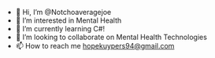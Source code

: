 - 👋 Hi, I’m @Notchoaveragejoe
- 👀 I’m interested in Mental Health
- 🌱 I’m currently learning C#!
- 💞️ I’m looking to collaborate on Mental Health Technologies
- 📫 How to reach me hopekuypers94@gmail.com

<!---
Notchoaveragejoe/Notchoaveragejoe is a ✨ special ✨ repository because its `README.md` (this file) appears on your GitHub profile.
You can click the Preview link to take a look at your changes.
--->
